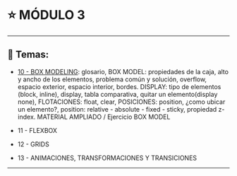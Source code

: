 # :star: MÓDULO 3

---

## :book: Temas:

- [10 - BOX MODELING](https://github.com/eugenia1984/frontend-syloper/blob/main/teoria/modulo3/box_modeling.md): glosario, BOX MODEL: propiedades de la caja,  alto y ancho de los elementos, problema común y solución, overflow, espacio exterior, espacio interior, bordes. DISPLAY: tipo de elementos (block, inline), display, tabla comparativa, quitar un elemento(display none), FLOTACIONES: float, clear, POSICIONES:  position, ¿como ubicar un elemento?, position: relative - absolute - fixed - sticky, propiedad z-index. MATERIAL AMPLIADO / Ejercicio BOX MODEL

- 11 - FLEXBOX

- 12 - GRIDS 

- 13 - ANIMACIONES, TRANSFORMACIONES Y TRANSICIONES

---

